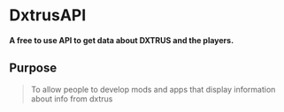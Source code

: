 # DxtrusAPI
#### A free to use API to get data about DXTRUS and the players.

## Purpose
> To allow people to develop mods and apps that display information about info from dxtrus

